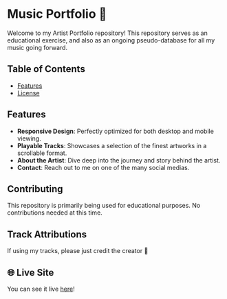 # Music Portfolio 🌌

Welcome to my Artist Portfolio repository! This repository serves as an educational exercise, and also as an ongoing pseudo-database for all my music going forward.

## Table of Contents

- [Features](#features)
- [License](#license)

## Features

- **Responsive Design**: Perfectly optimized for both desktop and mobile viewing.
- **Playable Tracks**: Showcases a selection of the finest artworks in a scrollable format.
- **About the Artist**: Dive deep into the journey and story behind the artist.
- **Contact**: Reach out to me on one of the many social medias.

## Contributing
This repository is primarily being used for educational purposes. No contributions needed at this time.

## Track Attributions
If using my tracks, please just credit the creator 💙

## 🌐 Live Site

You can see it live [here](https://tflannagan.github.io/MusicPortfolio/)!


